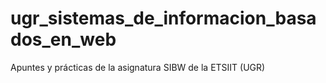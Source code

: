 # ugr_sistemas_de_informacion_basados_en_web

Apuntes y prácticas de la asignatura SIBW de la ETSIIT (UGR)
